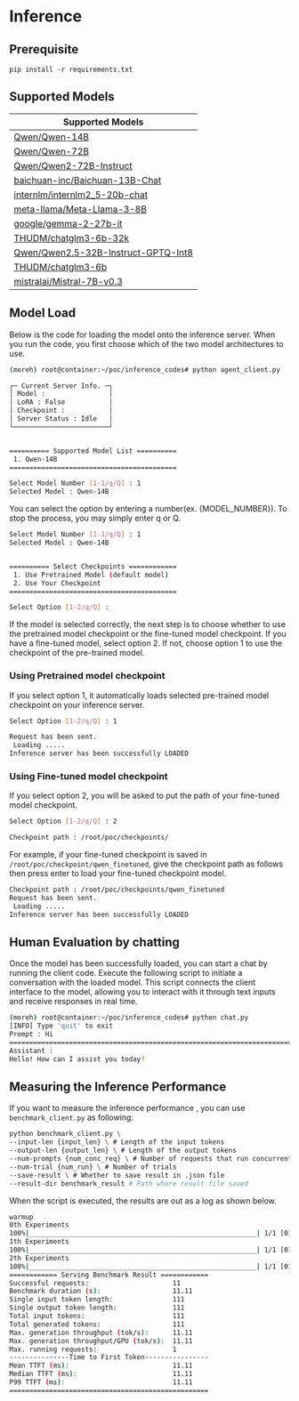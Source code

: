# Inference 
## Prerequisite
```
pip install -r requirements.txt
```
## Supported Models

<div align="center" style="margin-top: 1rem;">

| Supported Models                      |
|-------------------------------------|
| [Qwen/Qwen-14B](https://huggingface.co/Qwen/Qwen-14B)                          |
| [Qwen/Qwen-72B](https://huggingface.co/Qwen/Qwen-72B)                       |
| [Qwen/Qwen2-72B-Instruct](https://huggingface.co/Qwen/Qwen2-72B-Instruct)               |
| [baichuan-inc/Baichuan-13B-Chat](https://huggingface.co/baichuan-inc/Baichuan-13B-Chat)      |
| [internlm/internlm2_5-20b-chat](https://huggingface.co/internlm/internlm2_5-20b-chat)      |
| [meta-llama/Meta-Llama-3-8B](https://huggingface.co/meta-llama/Meta-Llama-3-8B)          |
| [google/gemma-2-27b-it](https://huggingface.co/google/gemma-2-27b-it)               |
| [THUDM/chatglm3-6b-32k](https://huggingface.co/THUDM/chatglm3-6b-32k)               |
| [Qwen/Qwen2.5-32B-Instruct-GPTQ-Int8](https://huggingface.co/Qwen/Qwen2.5-32B-Instruct-GPTQ-Int8) |
| [THUDM/chatglm3-6b](https://huggingface.co/THUDM/chatglm3-6b) |
| [mistralai/Mistral-7B-v0.3](https://huggingface.co/mistralai/Mistral-7B-v0.3) | 

</div>


## Model Load 

Below is the code for loading the model onto the inference server. When you run the code, you first choose which of the two model architectures to use.
```bash
(moreh) root@container:~/poc/inference_codes# python agent_client.py 

┌─ Current Server Info. ─┐
│ Model :                │
│ LoRA : False           │
│ Checkpoint :           │
│ Server Status : Idle   │
└────────────────────────┘


========== Supported Model List ==========
 1. Qwen-14B
==========================================

Select Model Number [1-1/q/Q] : 1
Selected Model : Qwen-14B
```

You can select the option by entering a number(ex. {MODEL_NUMBER}). To stop the process, you may simply enter q or Q.

```bash
Select Model Number [1-1/q/Q] : 1
Selected Model : Qwen-14B


========== Select Checkpoints ============
 1. Use Pretrained Model (default model)
 2. Use Your Checkpoint
==========================================

Select Option [1-2/q/Q] : 
```

If the model is selected correctly, the next step is to choose whether to use the pretrained model checkpoint or the fine-tuned model checkpoint. If you have a fine-tuned model, select option 2. If not, choose option 1 to use the checkpoint of the pre-trained model.

### Using Pretrained model checkpoint

If you select option 1, it automatically loads selected pre-trained model checkpoint on your inference server.

```bash
Select Option [1-2/q/Q] : 1

Request has been sent.
 Loading .....
Inference server has been successfully LOADED
```


### Using Fine-tuned model checkpoint

If you select option 2, you will be asked to put the path of your fine-tuned model checkpoint.

```bash
Select Option [1-2/q/Q] : 2

Checkpoint path : /root/poc/checkpoints/
```
For example, if your fine-tuned checkpoint is saved in `/root/poc/checkpoint/qwen_finetuned`, give the checkpoint path as follows then press enter to load your fine-tuned checkpoint model.

```bash
Checkpoint path : /root/poc/checkpoints/qwen_finetuned
Request has been sent.
 Loading .....
Inference server has been successfully LOADED
```

## Human Evaluation by chatting

Once the model has been successfully loaded, you can start a chat by running the client code. Execute the following script to initiate a conversation with the loaded model. This script connects the client interface to the model, allowing you to interact with it through text inputs and receive responses in real time.


```bash
(moreh) root@container:~/poc/inference_codes# python chat.py
[INFO] Type 'quit' to exit
Prompt : Hi
================================================================================
Assistant : 
Hello! How can I assist you today?
```

## Measuring the Inference Performance

If you want to measure the inference performance , you can use `benchmark_client.py` as following: 

```bash
python benchmark_client.py \
--input-len {input_len} \ # Length of the input tokens 
--output-len {output_len} \ # Length of the output tokens
--num-prompts {num_conc_req} \ # Number of requests that run concurrently in a single trial
--num-trial {num_run} \ # Number of trials 
--save-result \ # Whether to save result in .json file 
--result-dir benchmark_result # Path where result file saved 
```

When the script is executed, the results are out as a log as shown below.

```bash
warmup
0th Experiments
100%|_________________________________________________________| 1/1 [01:11<00:00,  11.11s/it]
1th Experiments
100%|_________________________________________________________| 1/1 [01:11<00:00,  11.11s/it]
2th Experiments
100%|_________________________________________________________| 1/1 [01:11<00:00,  11.11s/it]
============ Serving Benchmark Result ============
Successful requests:                     11         
Benchmark duration (s):                  11.11      
Single input token length:               111     
Single output token length:              111       
Total input tokens:                      111       
Total generated tokens:                  111       
Max. generation throughput (tok/s):      11.11     
Max. generation throughput/GPU (tok/s):  11.11     
Max. running requests:                   1      
---------------Time to First Token----------------
Mean TTFT (ms):                          11.11     
Median TTFT (ms):                        11.11     
P99 TTFT (ms):                           11.11     
==================================================
```
